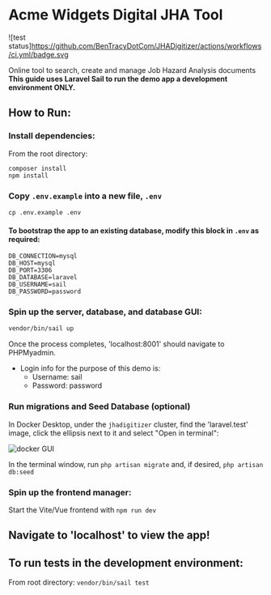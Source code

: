 # Acme Widgets Digital JHA Tool
![test status]https://github.com/BenTracyDotCom/JHADigitizer/actions/workflows/ci.yml/badge.svg

Online tool to search, create and manage Job Hazard Analysis documents\
**This guide uses Laravel Sail to run the demo app a development environment ONLY.**

## How to Run:
### Install dependencies:
From the root directory:
```shell 
composer install
npm install
```
### Copy `.env.example` into a new file, `.env`
```shell
cp .env.example .env
```
#### To bootstrap the app to an existing database, modify this block in `.env` as required:

```
DB_CONNECTION=mysql
DB_HOST=mysql
DB_PORT=3306
DB_DATABASE=laravel
DB_USERNAME=sail
DB_PASSWORD=password
```
### Spin up the server, database, and database GUI:
``` bash
vendor/bin/sail up
```
Once the process completes, 'localhost:8001' should navigate to PHPMyadmin.
* Login info for the purpose of this demo is:
    * Username: sail
    * Password: password
 
### Run migrations and Seed Database (optional)
In Docker Desktop, under the `jhadigitizer` cluster, find the 'laravel.test' image, click the ellipsis next to it and select "Open in terminal":

![docker GUI](https://i.imgur.com/W6FKBOg.png)

In the terminal window, run `php artisan migrate` and, if desired, `php artisan db:seed`

### Spin up the frontend manager:
Start the Vite/Vue frontend with ```npm run dev```
## Navigate to 'localhost' to view the app!
## To run tests in the development environment:
From root directory: `vendor/bin/sail test`

